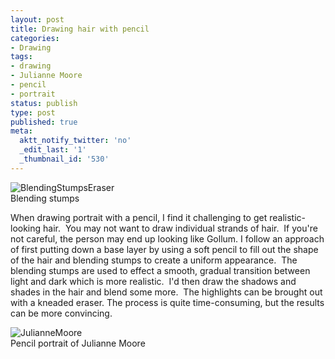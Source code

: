 ```yaml
---
layout: post
title: Drawing hair with pencil
categories:
- Drawing
tags:
- drawing
- Julianne Moore
- pencil
- portrait
status: publish
type: post
published: true
meta:
  aktt_notify_twitter: 'no'
  _edit_last: '1'
  _thumbnail_id: '530'
---
```

<img title="BlendingStumpsEraser" src="http://www.yentran.org/blog/wp-content/uploads/2011/07/BlendingStumpsEraser-150x150.jpg" />

<figcaption>Blending stumps</figcaption>

When drawing portrait with a pencil, I find it challenging to get realistic-looking hair.  You may not want to draw individual strands of hair.  If you're not careful, the person may end up looking like Gollum.
I follow an approach of first putting down a base layer by using a soft pencil to fill out the shape of the hair and blending stumps to create a uniform appearance.  The blending stumps are used to effect a smooth, gradual transition between light and dark which is more realistic.  I'd then draw the shadows and shades in the hair and blend some more.  The highlights can be brought out with a kneaded eraser. The process is quite time-consuming, but the results can be more convincing.

<img title="JulianneMoore" src="http://www.yentran.org/blog/wp-content/uploads/2011/07/JulianneMoore.jpg" />

<figcaption>Pencil portrait of Julianne Moore</figcaption>

